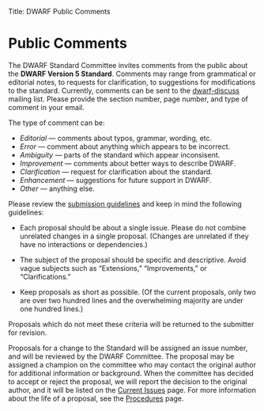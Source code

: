 Title: DWARF Public Comments

# Public Comments

The DWARF Standard Committee invites comments from the public about the
**DWARF Version 5 Standard**. Comments may range from grammatical or
editorial notes, to requests for clarification, to suggestions for
modifications to the standard. Currently, comments can be sent to the
[dwarf-discuss](mailto:dwarf-discuss@lists.dwarfstd.org) mailing list.
Please provide the section number, page number, and type of comment in
your email.

The type of comment can be:

* _Editorial_ — comments about typos, grammar, wording, etc.
* _Error_ — comment about anything which appears to be incorrect.
* _Ambiguity_ — parts of the standard which appear inconsisent.
* _Improvement_ — comments about better ways to describe DWARF.
* _Clarification_ — request for clarification about the standard.
* _Enhancement_ — suggestions for future support in DWARF.
* _Other_ — anything else.

Please review the [submission guidelines](submissions.html)
and keep in mind the following guidelines:

* Each proposal should be about a single issue. Please do not combine
  unrelated changes in a single proposal. (Changes are unrelated if they
  have no interactions or dependencies.)

* The subject of the proposal should be specific and descriptive. Avoid
  vague subjects such as “Extensions,” “Improvements,” or “Clarifications.”

* Keep proposals as short as possible. (Of the current proposals, only two
  are over two hundred lines and the overwhelming majority are under one
  hundred lines.)

Proposals which do not meet these criteria will be returned to the
submitter for revision.

Proposals for a change to the Standard will be assigned an issue number,
and will be reviewed by the DWARF Committee. The proposal may be assigned
a champion on the committee who may contact the original author for
additional information or background. When the committee has decided
to accept or reject the proposal, we will report the decision to the
original author, and it will be listed on the [Current Issues](issues.html) page.
For more information about the life of a proposal, see the
[Procedures](procedures.html) page.
